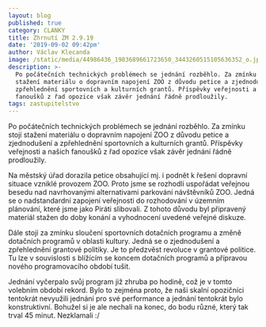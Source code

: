 ```yaml
---
layout: blog
published: true
category: CLANKY
title: Zhrnutí ZM 2.9.19
date: '2019-09-02 09:42pm'
author: Václav Klecanda
image: /static/media/44986436_1983689661723650_3443260515105636352_o.jpg
description: >-
  Po počátečních technických problémech se jednání rozběhlo. Za zmínku stojí
  stažení materiálu o dopravním napojení ZOO z důvodu petice a zjednodušení a
  zpřehlednění sportovních a kulturních grantů. Příspěvky veřejnosti a našich
  fanoušků z řad opozice však závěr jednání řádně prodloužily.
tags: zastupitelstvo
---
```

Po počátečních technických problémech se jednání rozběhlo. Za zmínku stojí stažení materiálu o dopravním napojení ZOO z důvodu petice a zjednodušení a zpřehlednění sportovních a kulturních grantů. Příspěvky veřejnosti a našich fanoušků z řad opozice však  závěr jednání řádně prodloužily.

Na městský úřad dorazila petice obsahující mj. i podnět k řešení dopravní situace vzniklé provozem ZOO. Proto jsme se rozhodli uspořádat veřejnou besedu nad navrhovanými alternativami parkování návštěvníků ZOO. Jedná se o nadstandardní zapojení veřejnosti do rozhodování v územním plánování, které jsme jako Piráti slibovali. Z tohoto důvodu byl připravený materiál stažen do doby konání a vyhodnocení uvedené veřejné diskuze.

Dále stojí za zmínku sloučení sportovních dotačních programu a změně dotačních programů v oblasti kultury. Jedná se o zjednodušení a zpřehlednění grantové politiky. Je to předzvěst revoluce v grantové politice. Tu lze v souvislosti s blížícím se koncem dotačních programů a přípravou nového programovacího období tušit.

Jednání vyčerpalo svůj program již zhruba po hodině, což je v tomto volebním období rekord. Bylo to zejména proto, že naši skalní opozičníci tentokrát nevyužili jednání pro své performance a jednání tentokrát bylo konstruktivní. Bohužel si je ale nechali na konec, do bodu různé, který tak trval 45 minut. Nezklamali :/
